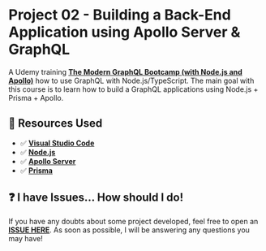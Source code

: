 # Project 02 - Building a Back-End Application using Apollo Server & GraphQL

A Udemy training **[The Modern GraphQL Bootcamp (with Node.js and Apollo)](https://www.udemy.com/course/graphql-bootcamp/)** how to use GraphQL with Node.js/TypeScript. The main goal with this course is to learn how to build a GraphQL applications using Node.js + Prisma + Apollo.

## 🚀 Resources Used

- ✅ **[Visual Studio Code](https://code.visualstudio.com/?WT.mc_id=javascript-14034-gllemos)**
- ✅ **[Node.js](https://nodejs.org/en/)**
- ✅ **[Apollo Server](https://www.apollographql.com/docs/apollo-server/)**
- ✅ **[Prisma](https://www.prisma.io/)**


## ❓ I have Issues... How should I do!

If you have any doubts about some project developed, feel free to open an **[ISSUE HERE](https://github.com/glaucia86/graphql-ts-studies/issues)**. As soon as possible, I will be answering any questions you may have!